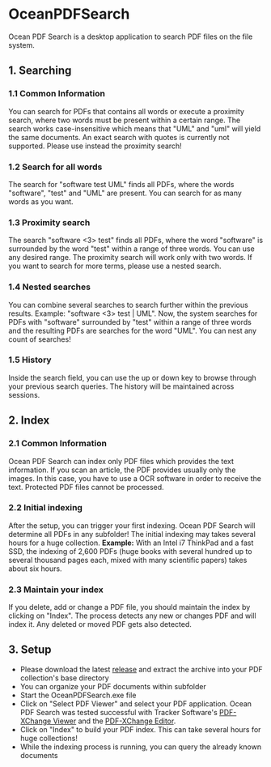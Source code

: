 # OceanPDFSearch
Ocean PDF Search is a desktop application to search PDF files on the file system.

## 1. Searching
### 1.1 Common Information
You can search for PDFs that contains all words or execute a proximity search, where two words must be present within a certain range. The search works case-insensitive which means that "UML" and "uml" will yield the same documents. An exact search with quotes is currently not supported. Please use instead the proximity search!

### 1.2 Search for all words
The search for "software test UML" finds all PDFs, where the words "software", "test" and "UML" are present. You can search for as many words as you want.

### 1.3 Proximity search
The search "software <3> test" finds all PDFs, where the word "software" is surrounded by the word "test" within a range of three words. You can use any desired range. The proximity search will work only with two words. If you want to search for more terms, please use a nested search.

### 1.4 Nested searches
You can combine several searches to search further within the previous results. Example: "software <3> test | UML". Now, the system searches for PDFs with "software" surrounded by "test" within a range of three words and the resulting PDFs are searches for the word "UML". You can nest any count of searches!

### 1.5 History
Inside the search field, you can use the up or down key to browse through your previous search queries. The history will be maintained across sessions.

## 2. Index
### 2.1 Common Information
Ocean PDF Search can index only PDF files which provides the text information. If you scan an article, the PDF provides usually only the images. In this case, you have to use a OCR software in order to receive the text. Protected PDF files cannot be processed.

### 2.2 Initial indexing
After the setup, you can trigger your first indexing. Ocean PDF Search will determine all PDFs in any subfolder! The initial indexing may takes several hours for a huge collection. **Example:** With an Intel i7 ThinkPad and a fast SSD, the indexing of 2,600 PDFs (huge books with several hundred up to several thousand pages each, mixed with many scientific papers) takes about six hours.

### 2.3 Maintain your index
If you delete, add or change a PDF file, you should maintain the index by clicking on "Index". The process detects any new or changes PDF and will index it. Any deleted or moved PDF gets also detected.

## 3. Setup
- Please download the latest [release](https://github.com/SommerEngineering/OceanPDFSearch/releases) and extract the archive into your PDF collection's base directory
- You can organize your PDF documents within subfolder
- Start the OceanPDFSearch.exe file
- Click on "Select PDF Viewer" and select your PDF application. Ocean PDF Search was tested successful with Tracker Software's [PDF-XChange Viewer](http://www.tracker-software.com/product/pdf-xchange-viewer) and the [PDF-XChange Editor](http://www.tracker-software.com/product/pdf-xchange-editor).
- Click on "Index" to build your PDF index. This can take several hours for huge collections!
- While the indexing process is running, you can query the already known documents
